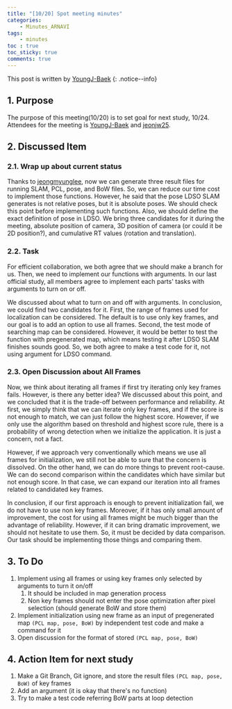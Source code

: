 ```yaml
---
title: "[10/20] Spot meeting minutes"
categories:
    - Minutes_ARNAVI
tags:
    - minutes
toc : true
toc_sticky: true
comments: true
---
```

This post is written by [YoungJ-Baek](https://github.com/YoungJ-Baek)
{: .notice--info}

## 1. Purpose
The purpose of this meeting(10/20) is to set goal for next study, 10/24. Attendees for the meeting is [YoungJ-Baek](https://github.com/YoungJ-Baek) and [jeonjw25](https://github.com/jeonjw25).

## 2. Discussed Item
### 2.1. Wrap up about current status
Thanks to [jeongmyunglee](https://github.com/jeongmyunglee), now we can generate three result files for running SLAM, PCL, pose, and BoW files. So, we can reduce our time cost to implement those functions. However, he said that the pose LDSO SLAM generates is not relative poses, but it is absolute poses. We should check this point before implementing such functions. Also, we should define the exact definition of pose in LDSO. We bring three candidates for it during the meeting, absolute position of camera, 3D position of camera (or could it be 2D position?), and cumulative RT values (rotation and translation).

### 2.2. Task
For efficient collaboration, we both agree that we should make a branch for us. Then, we need to implement our functions with arguments. In our last official study, all members agree to implement each parts' tasks with arguments to turn on or off.

We discussed about what to turn on and off with arguments. In conclusion, we could find two candidates for it. First, the range of frames used for localization can be considered. The default is to use only key frames, and our goal is to add an option to use all frames. Second, the test mode of searching map can be considered. However, it would be better to test the function with pregenerated map, which means testing it after LDSO SLAM finishes sounds good. So, we both agree to make a test code for it, not using argument for LDSO command.

### 2.3. Open Discussion about All Frames
Now, we think about iterating all frames if first try iterating only key frames fails. However, is there any better idea? We discussed about this point, and we concluded that it is the trade-off between performance and reliability. At first, we simply think that we can iterate only key frames, and if the score is not enough to match, we can just follow the highest score. However, if we only use the algorithm based on threshold and highest score rule, there is a probability of wrong detection when we initialize the application. It is just a concern, not a fact.

However, if we approach very conventionally which means we use all frames for initialization, we still not be able to sure that the concern is dissolved. On the other hand, we can do more things to prevent root-cause. We can do second comparison within the candidates which have similar but not enough score. In that case, we can expand our iteration into all frames related to candidated key frames.

In conclusion, if our first approach is enough to prevent initialization fail, we do not have to use non key frames. Moreover, if it has only small amount of improvement, the cost for using all frames might be much bigger than the advantage of reliability. However, if it can bring dramatic improvement, we should not hesitate to use them. So, it must be decided by data comparison. Our task should be implementing those things and comparing them.

## 3. To Do
1. Implement using all frames or using key frames only selected by arguments to turn it on/off
    1. It should be included in map generation process
    2. Non key frames should not enter the pose optimization after pixel selection (should generate BoW and store them)
2. Implement initialization using new frame as an input of pregenerated map `(PCL map, pose, BoW)` by independent test code and make a command for it
3. Open discussion for the format of stored `(PCL map, pose, BoW)`

## 4. Action Item for next study
1. Make a Git Branch, Git ignore, and store the result files `(PCL map, pose, BoW)` of key frames
2. Add an argument (it is okay that there's no function)
3. Try to make a test code referring BoW parts at loop detection